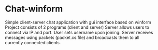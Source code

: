 # Chat-winform
Simple client-server chat application with gui interface based on winform 
Project consists of 2 programs (client and server)
Server allows users to connect via IP and port.
User sets username upon joining.
Server receives messages using packets (packet.cs file) and broadcasts them to all currently connected clients.
